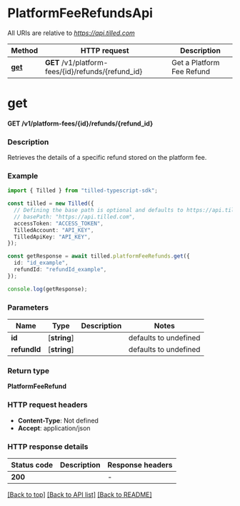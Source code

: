 # PlatformFeeRefundsApi

All URIs are relative to *https://api.tilled.com*

Method | HTTP request | Description
------------- | ------------- | -------------
[**get**](PlatformFeeRefundsApi.md#get) | **GET** /v1/platform-fees/{id}/refunds/{refund_id} | Get a Platform Fee Refund


# **get**

#### **GET** /v1/platform-fees/{id}/refunds/{refund_id}

### Description
Retrieves the details of a specific refund stored on the platform fee.

### Example


```typescript
import { Tilled } from "tilled-typescript-sdk";

const tilled = new Tilled({
  // Defining the base path is optional and defaults to https://api.tilled.com
  // basePath: "https://api.tilled.com",
  accessToken: "ACCESS_TOKEN",
  TilledAccount: "API_KEY",
  TilledApiKey: "API_KEY",
});

const getResponse = await tilled.platformFeeRefunds.get({
  id: "id_example",
  refundId: "refundId_example",
});

console.log(getResponse);
```


### Parameters

Name | Type | Description  | Notes
------------- | ------------- | ------------- | -------------
 **id** | [**string**] |  | defaults to undefined
 **refundId** | [**string**] |  | defaults to undefined


### Return type

**PlatformFeeRefund**

### HTTP request headers

 - **Content-Type**: Not defined
 - **Accept**: application/json


### HTTP response details
| Status code | Description | Response headers |
|-------------|-------------|------------------|
**200** |  |  -  |

[[Back to top]](#) [[Back to API list]](../README.md#documentation-for-api-endpoints) [[Back to README]](../README.md)


